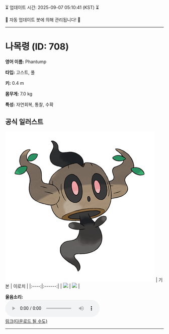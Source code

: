 
⏳ 업데이트 시간: 2025-09-07 05:10:41 (KST) ⏳

🤖 자동 업데이트 봇에 의해 관리됩니다! 🤖

---

# 나목령 (ID: 708)
**영어 이름:** Phantump

**타입:** 고스트, 풀

**키:** 0.4 m

**몸무게:** 7.0 kg

**특성:** 자연회복, 통찰, 수확

## 공식 일러스트
![](https://raw.githubusercontent.com/PokeAPI/sprites/master/sprites/pokemon/other/official-artwork/708.png)
| 기본 | 이로치 |
|:----:|:------:|
| <img src="http://play.pokemonshowdown.com/sprites/ani/phantump.gif" width="200"> | <img src="http://play.pokemonshowdown.com/sprites/ani-shiny/phantump.gif" width="200"> |

**울음소리:**<br><audio controls src="https://raw.githubusercontent.com/PokeAPI/cries/main/cries/pokemon/latest/708.ogg"></audio><br> [링크(다운로드 될 수도)](https://raw.githubusercontent.com/PokeAPI/cries/main/cries/pokemon/latest/708.ogg)


---
